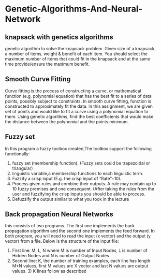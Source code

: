 # Genetic-Algorithms-And-Neural-Network

## knapsack with genetics algorithms
genetic algorithm to solve the knapsack problem. Given size of a knapsack, a number of items, weight & benefit of each item. You should select the
maximum number of items that could fit in the knapsack and at the same time provide/ensure the maximum benefit.

## Smooth Curve Fitting
Curve fitting is the process of constructing a curve, or mathematical function (e.g. polynomial equation) that has the best fit to a series of data points, possibly subject to constraints. In smooth curve fitting, function is constructed to approximately fit the data.
In this assignment, we are given set of points and would like to fit a curve using a polynomial equation to them. Using genetic algorithms, find the best coefficients that would make the distance between the polynomial and the points minimum.

## Fuzzy set
In this program a fuzzy toolbox created,The toolbox support the following functionally:	
1)	fuzzy set (membership function). (Fuzzy sets could be trapezoidal or triangular)
2)	linguistic variable,a membership functions to each linguistic term.
3)	Fuzzify a crisp input (E.g. the crisp input of “Rate”=10).
4)	Process given rules and combine their outputs. A rule may contain up to 10 fuzzy premises and one consequent. (After taking the rules from the user and fuzzifying the crisp inputs you should be able to process.
5)	Defuzzify the output similar to what you took in the lecture




## Back propagation Neural Networks
this consists of two programs. The first one implements the back propagation algorithm and the second one implements the feed forward. In both program, you will need to read the input (x vector) and the output (y vector) from a file. Below is the structure of the input file:
1) First line: M, L, N where M is number of Input Nodes, L is number of Hidden Nodes and N is number of Output Nodes
2) Second line: K, the number of training examples, each line has length M+N values, first M values are X vector and last N values are output values. 3) K lines follow as described
